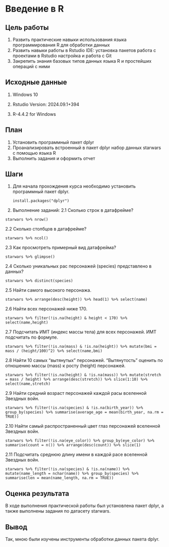 # Введение в R
 
 
## Цель работы 
 
  1. Развить практические навыки использования языка программирования R для
обработки данных
  2. Развить навыки работы в Rstudio IDE:
      установка пакетов
      работа с проектами в Rstudio
      настройка и работа с Git
  3. Закрепить знания базовых типов данных языка R и простейших операций с ними
  
## Исходные данные 
 
1.  Windows 10

2.  Rstudio Version: 2024.09.1+394

3.  R-4.4.2 for Windows

## План

1. Установить программный пакет dplyr
2. Проанализировать встроенный в пакет dplyr набор данных starwars с помощью языка R
3. Выполнить задания и оформить отчет
 
## Шаги

1.  Для начала прохождения курса необходимо установить программный пакет dplyr.
    ```         
    install.packages("dplyr")
    ```
2. Выполнение заданий:
2.1 Сколько строк в датафрейме?
```{r}
starwars %>% nrow()
```
2.2 Сколько столбцов в датафрейме?
```{r}
starwars %>% ncol()
```
2.3 Как просмотреть примерный вид датафрейма?
```{r}
starwars %>% glimpse()
```
  2.4 Сколько уникальных рас персонажей (species) представлено в данных?
```{r}
starwars %>% distinct(species)
```
2.5 Найти самого высокого персонажа.
```{r}
starwars %>% arrange(desc(height)) %>% head(1) %>% select(name)
```
2.6 Найти всех персонажей ниже 170.
```{r}
starwars %>% filter(!is.na(height) & height < 170) %>% select(name,height)
```
2.7 Подсчитать ИМТ (индекс массы тела) для всех персонажей. ИМТ подсчитать по формуле.
```{r}
starwars %>% filter(!is.na(mass) & !is.na(height)) %>% mutate(bmi = mass / (height/100)^2) %>% select(name,bmi)
```
2.8 Найти 10 самых “вытянутых” персонажей. “Вытянутость” оценить по отношению массы (mass) к росту (height) персонажей.
```{r}
starwars %>% filter(!is.na(height) & !is.na(mass)) %>% mutate(stretch = mass / height) %>% arrange(desc(stretch)) %>% slice(1:10) %>% select(name,stretch)
```
2.9 Найти средний возраст персонажей каждой расы вселенной Звездных войн.
```{r}
starwars %>% filter(!is.na(species) & !is.na(birth_year)) %>% group_by(species) %>% summarise(average_age = mean(birth_year, na.rm = TRUE))
```
2.10 Найти самый распространенный цвет глаз персонажей вселенной Звездных войн.
```{r}
starwars %>% filter(!is.na(eye_color)) %>% group_by(eye_color) %>% summarise(count = n()) %>% arrange(desc(count)) %>% slice(1)
```
2.11 Подсчитать среднюю длину имени в каждой расе вселенной Звездных войн.
```{r}
starwars %>% filter(!is.na(species) & !is.na(name)) %>% mutate(name_length = nchar(name)) %>% group_by(species) %>% summarise(len = mean(name_length, na.rm = TRUE))
```
    
## Оценка результата
  
В ходе выполнения практической работы был установлена пакет dplyr, а также выполнены задания по датасету starwars.
 
## Вывод 

Так, мною были изучены инструменты обработки данных пакета dplyr.
```{r}

```
